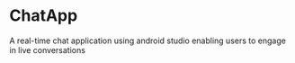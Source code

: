 # ChatApp
A real-time chat application using android studio enabling users to engage in live conversations
